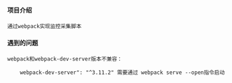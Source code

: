 #### 项目介绍

    通过webpack实现监控采集脚本

#### 遇到的问题

    webpack和webpack-dev-server版本不兼容：

        webpack-dev-server": "^3.11.2" 需要通过 webpack serve --open指令启动
